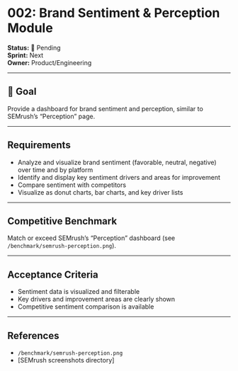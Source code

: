 # 002: Brand Sentiment & Perception Module

**Status:** 🚨 Pending  
**Sprint:** Next  
**Owner:** Product/Engineering

---

## 🎯 Goal

Provide a dashboard for brand sentiment and perception, similar to SEMrush’s
“Perception” page.

---

## Requirements

- Analyze and visualize brand sentiment (favorable, neutral, negative) over time
  and by platform
- Identify and display key sentiment drivers and areas for improvement
- Compare sentiment with competitors
- Visualize as donut charts, bar charts, and key driver lists

---

## Competitive Benchmark

Match or exceed SEMrush’s “Perception” dashboard (see
`/benchmark/semrush-perception.png`).

---

## Acceptance Criteria

- Sentiment data is visualized and filterable
- Key drivers and improvement areas are clearly shown
- Competitive sentiment comparison is available

---

## References

- `/benchmark/semrush-perception.png`
- [SEMrush screenshots directory]
